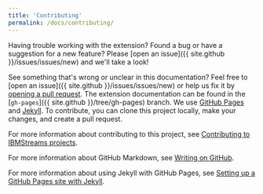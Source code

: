```yaml
---
title: 'Contributing'
permalink: /docs/contributing/
---
```


Having trouble working with the extension? Found a bug or have a suggestion for a new feature? Please [open an issue]({{ site.github }}/issues/issues/new) and we'll take a look!

See something that's wrong or unclear in this documentation? Feel free to [open an issue]({{ site.github }}/issues/issues/new) or help us fix it by [opening a pull request](#pull-requests). The extension documentation can be found in the [`gh-pages`]({{ site.github }}/tree/gh-pages) branch. We use [GitHub Pages](https://pages.github.com/) and [Jekyll](https://jekyllrb.com/). To contribute, you can clone this project locally, make your changes, and create a pull request.

For more information about contributing to this project, see [Contributing to IBMStreams projects](https://github.com/IBMStreams/administration/blob/develop/contribute.md).

For more information about GitHub Markdown, see [Writing on GitHub](https://docs.github.com/en/free-pro-team@latest/github/writing-on-github).

For more information about using Jekyll with GitHub Pages, see [Setting up a GitHub Pages site with Jekyll](https://docs.github.com/en/free-pro-team@latest/github/working-with-github-pages/setting-up-a-github-pages-site-with-jekyll).
